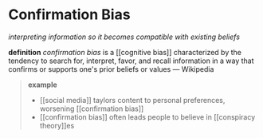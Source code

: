 # Confirmation Bias

_interpreting information so it becomes compatible with existing beliefs_

**definition** _confirmation bias_ is a [[cognitive bias]] characterized by the tendency to search for, interpret, favor, and recall information in a way that confirms or supports one's prior beliefs or values &mdash; Wikipedia

> **example**
>
> - [[social media]] taylors content to personal preferences, worsening [[confirmation bias]]
> - [[confirmation bias]] often leads people to believe in [[conspiracy theory]]es

